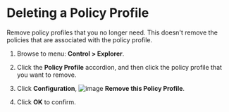 # Deleting a Policy Profile

Remove policy profiles that you no longer need. This doesn't
remove the policies that are associated with the policy
profile.

1. Browse to menu: **Control > Explorer**.

2. Click the **Policy Profile** accordion, and then click the
   policy profile that you want to remove.

3. Click **Configuration**,
   ![image](../images/1861.png) **Remove this Policy Profile**.

4. Click **OK** to confirm.
